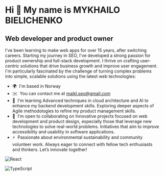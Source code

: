 Hi 👋 My name is MYKHAILO BIELICHENKO
=====================================

Web developer and product owner
-------------------------------

I've been learning to make web apps for over 15 years, after switching careers. Starting my journey in SEO, I've developed a strong passion for product ownership and full-stack development. I thrive on crafting user-centric solutions that drive business growth and improve user engagement. I'm particularly fascinated by the challenge of turning complex problems into simple, scalable solutions using the latest web technologies:

* 🌍  I'm based in Norway
* ✉️  You can contact me at [maikl.seo@gmail.com](mailto:maikl.seo@gmail.com)
* 🧠  I'm learning Advanced techniques in cloud architecture and AI to enhance my backend development skills. Exploring deeper aspects of Agile methodologies to refine my product management skills.
* 🤝  I'm open to collaborating on Innovative projects focused on web development and product design, especially those that leverage new technologies to solve real-world problems. Initiatives that aim to improve accessibility and usability in software applications.
* ⚡  Passionate about environmental sustainability and community volunteer work. Always eager to connect with fellow tech enthusiasts and thinkers. Let’s innovate together!

![React](https://img.shields.io/badge/react-%2320232a.svg?style=for-the-badge&logo=react&logoColor=%2361DAFB)


![TypeScript](https://img.shields.io/badge/typescript-%23007ACC.svg?style=for-the-badge&logo=typescript&logoColor=white)
